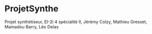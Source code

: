 # ProjetSynthe
Projet synthétiseur, EI-2i 4 spécialité II, Jérémy Colzy, Mathieu Gresset, Mamadou Barry, Léo Delas
